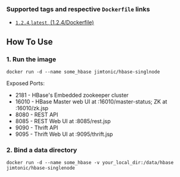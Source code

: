 ### Supported tags and respective ```Dockerfile``` links
* [```1.2.4```,```latest```, (1.2.4/Dockerfile)](https://github.com/jimtonic/hbase-singlenode-docker/blob/1.2.4/Dockerfile)

## How To Use

### 1. Run the image

```
docker run -d --name some_hbase jimtonic/hbase-singlnode
```

Exposed Ports:
* 2181  - HBase's Embedded zookeeper cluster
* 16010 - HBase Master web UI at :16010/master-status;  ZK at :16010/zk.jsp
* 8080  - REST API
* 8085  - REST Web UI at :8085/rest.jsp
* 9090  - Thrift API
* 9095  - Thrift Web UI at :9095/thrift.jsp

### 2. Bind a data directory
```
docker run -d --name some_hbase -v your_local_dir:/data/hbase jimtonic/hbase-singlenode
```

